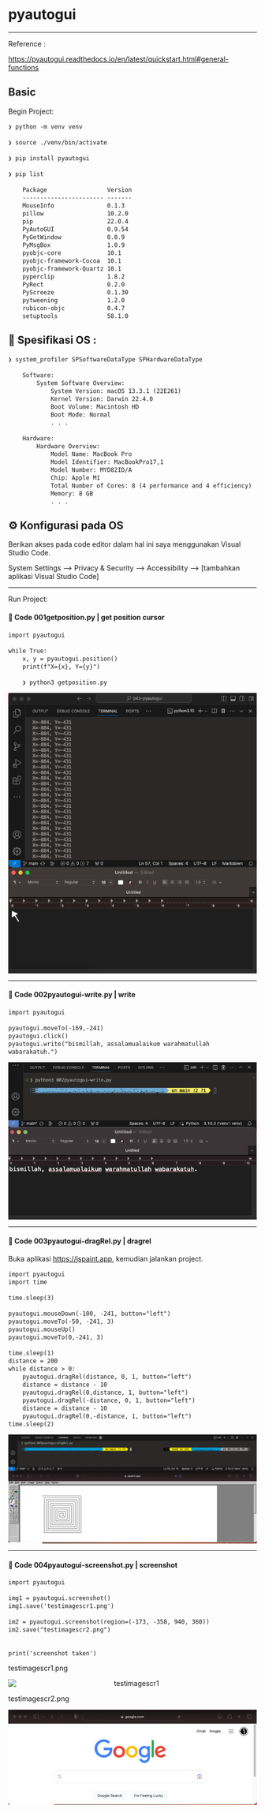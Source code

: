 # pyautogui

---

Reference :

https://pyautogui.readthedocs.io/en/latest/quickstart.html#general-functions


## Basic

Begin Project:

    ❯ python -m venv venv

    ❯ source ./venv/bin/activate

    ❯ pip install pyautogui

    ❯ pip list

        Package                 Version
        ----------------------- -------
        MouseInfo               0.1.3
        pillow                  10.2.0
        pip                     22.0.4
        PyAutoGUI               0.9.54
        PyGetWindow             0.0.9
        PyMsgBox                1.0.9
        pyobjc-core             10.1
        pyobjc-framework-Cocoa  10.1
        pyobjc-framework-Quartz 10.1
        pyperclip               1.8.2
        PyRect                  0.2.0
        PyScreeze               0.1.30
        pytweening              1.2.0
        rubicon-objc            0.4.7
        setuptools              58.1.0


## &#x1F4D6; Spesifikasi OS :

    ❯ system_profiler SPSoftwareDataType SPHardwareDataType

        Software:
            System Software Overview:
                System Version: macOS 13.3.1 (22E261)
                Kernel Version: Darwin 22.4.0
                Boot Volume: Macintosh HD
                Boot Mode: Normal    
                . . .

        Hardware:
            Hardware Overview:
                Model Name: MacBook Pro
                Model Identifier: MacBookPro17,1
                Model Number: MYD82ID/A
                Chip: Apple M1
                Total Number of Cores: 8 (4 performance and 4 efficiency)
                Memory: 8 GB
                . . .

## &#x2699; Konfigurasi pada OS

Berikan akses pada code editor dalam hal ini saya menggunakan Visual Studio Code.

System Settings --> Privacy & Security --> Accessibility --> [tambahkan aplikasi Visual Studio Code]

---

Run Project:

#### &#x1F680; Code 001getposition.py | get position cursor

    import pyautogui

    while True:
        x, y = pyautogui.position()
        print(f"X={x}, Y={y}")

        ❯ python3 getposition.py

<p align="center">
    <img src="./gambar-petunjuk/ss_getposition_1.1.png" alt="ss_getposition_1.1" style="display: block; margin: 0 auto;">
</p>

---

#### &#x1F680; Code 002pyautogui-write.py | write

    import pyautogui

    pyautogui.moveTo(-169,-241)
    pyautogui.click()
    pyautogui.write("bismillah, assalamualaikum warahmatullah wabarakatuh.")

<p align="center">
    <img src="./gambar-petunjuk/ss_pyautogui_write_1.png" alt="ss_pyautogui_write_1" style="display: block; margin: 0 auto;">
</p>

---

#### &#x1F680; Code 003pyautogui-dragRel.py | dragrel

Buka aplikasi https://jspaint.app, kemudian jalankan project.


    import pyautogui
    import time

    time.sleep(3)

    pyautogui.mouseDown(-100, -241, button="left")
    pyautogui.moveTo(-50, -241, 3)
    pyautogui.mouseUp()
    pyautogui.moveTo(0,-241, 3)

    time.sleep(1)
    distance = 200
    while distance > 0:
        pyautogui.dragRel(distance, 0, 1, button="left")
        distance = distance - 10
        pyautogui.dragRel(0,distance, 1, button="left")
        pyautogui.dragRel(-distance, 0, 1, button="left")
        distance = distance - 10
        pyautogui.dragRel(0,-distance, 1, button="left")
    time.sleep(2)

<p align="center">
    <img src="./gambar-petunjuk/ss_pyautogui_dragrel_1.png" alt="ss_pyautogui_dragrel_1" style="display: block; margin: 0 auto;">
</p>

---

#### &#x1F680; Code 004pyautogui-screenshot.py | screenshot

    import pyautogui

    img1 = pyautogui.screenshot()
    img1.save('testimagescr1.png')

    im2 = pyautogui.screenshot(region=(-173, -358, 940, 360))
    im2.save("testimagescr2.png")


    print('screenshot taken')

testimagescr1.png
<p align="center">
    <img src="./gambar-petunjuk/testimagescr1.png" alt="testimagescr1" style="display: block; margin: 0 auto;">
</p>

testimagescr2.png
<p align="center">
    <img src="./gambar-petunjuk/testimagescr2.png" alt="testimagescr2" style="display: block; margin: 0 auto;">
</p>


